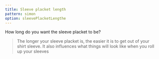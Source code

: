 ```yaml
---
title: Sleeve placket length
pattern: simon
option: sleevePlacketLengthe
---
```


How long do you want the sleeve placket to be?

> The longer your sleeve placket is, the easier it is to get out of your shirt sleeve. 
> It also influences what things will look like when you roll up your sleeves
